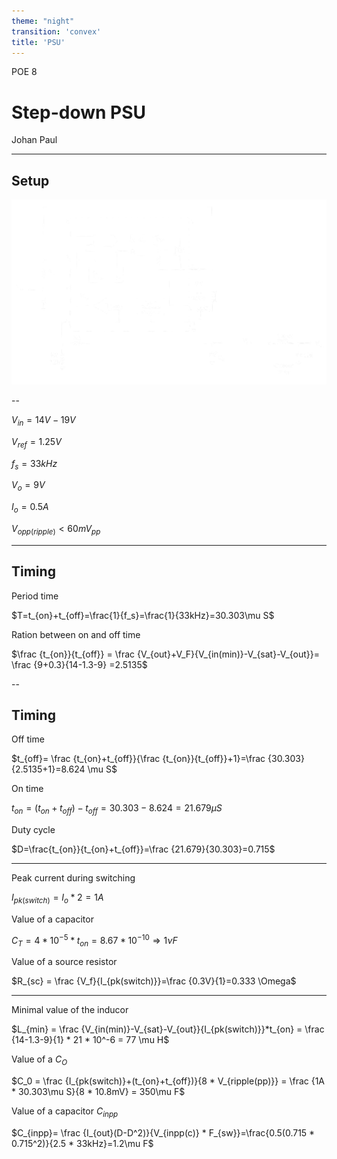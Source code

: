 ```yaml
---
theme: "night"
transition: 'convex'
title: 'PSU'
---
```


POE 8
# Step-down PSU
Johan Paul

---

## Setup
![External Image](https://github.com/Hank2202/POE/blob/master/PSU_task.png?raw=true)

--

$V_{in}=14V-19V$

$V_{ref}=1.25V$

$f_s=33kHz$

$V_o=9V$

$I_o=0.5A$

$V_{opp(ripple)}<60mV_{pp}$

---

## Timing

Period time

$T=t_{on}+t_{off}=\frac{1}{f_s}=\frac{1}{33kHz}=30.303\mu S$

Ration between on and off time

$\frac {t_{on}}{t_{off}} = \frac {V_{out}+V_F}{V_{in(min)}-V_{sat}-V_{out}}= \frac {9+0.3}{14-1.3-9} =2.5135$


--

## Timing

Off time

$t_{off}= \frac {t_{on}+t_{off}}{\frac {t_{on}}{t_{off}}+1}=\frac {30.303}{2.5135+1}=8.624 \mu S$

On time

$t_{on}=(t_{on}+t_{off})-t_{off}=30.303-8.624=21.679\mu S$ 

Duty cycle

$D=\frac{t_{on}}{t_{on}+t_{off}}=\frac {21.679}{30.303}=0.715$

---

Peak current during switching

$I_{pk(switch)}=I_{o}*2=1A$

Value of a capacitor

$C_T = 4 * 10^{-5} * t_{on}=8.67 * 10^{-10} \Rightarrow 1\nu F$

Value of a source resistor

$R_{sc} = \frac {V_f}{I_{pk(switch)}}=\frac {0.3V}{1}=0.333 \Omega$

---

Minimal value of the inducor

$L_{min} = \frac {V_{in(min)}-V_{sat}-V_{out}}{I_{pk(switch)}}*t_{on} = \frac {14-1.3-9}{1} * 21 * 10^-6 = 77 \mu H$

Value of a $C_O$

$C_0 = \frac {I_{pk(switch)}+(t_{on}+t_{off})}{8 * V_{ripple(pp)}} = \frac {1A * 30.303\mu S}{8 * 10.8mV} = 350\mu F$

Value of a capacitor $C_{inpp}$

$C_{inpp}= \frac {I_{out}(D-D^2)}{V_{inpp(c)} * F_{sw}}=\frac{0.5(0.715 * 0.715^2)}{2.5 * 33kHz}=1.2\mu F$

